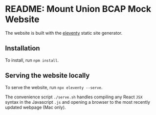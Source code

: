 # README: Mount Union BCAP Mock Website

The website is built with the [eleventy](https://www.11ty.dev) static site generator.

## Installation

To install, run `npm install`.

## Serving the website locally

To serve the website, run `npx eleventy --serve`.



The convenience script `./serve.sh` handles compiling any React `JSX ` syntax in the Javascript `.js` and opening a browser to the most recently updated webpage (Mac only).
